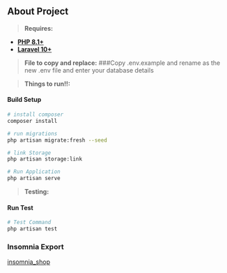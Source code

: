 ## About Project
> **Requires:**
- **[PHP 8.1+](https://php.net/releases/)**
- **[Laravel 10+](https://github.com/laravel/laravel)**


> **File to copy and replace:**
###Copy .env.example and rename as the new .env file and enter your database details

> **Things to run!!:**
>

#### Build Setup

``` bash
# install composer
composer install

# run migrations
php artisan migrate:fresh --seed

# link Storage
php artisan storage:link

# Run Application
php artisan serve

```

> **Testing:**
>

#### Run Test

```bash
# Test Command
php artisan test
```
### Insomnia Export
[insomnia_shop](Insomnia_shop.json)




